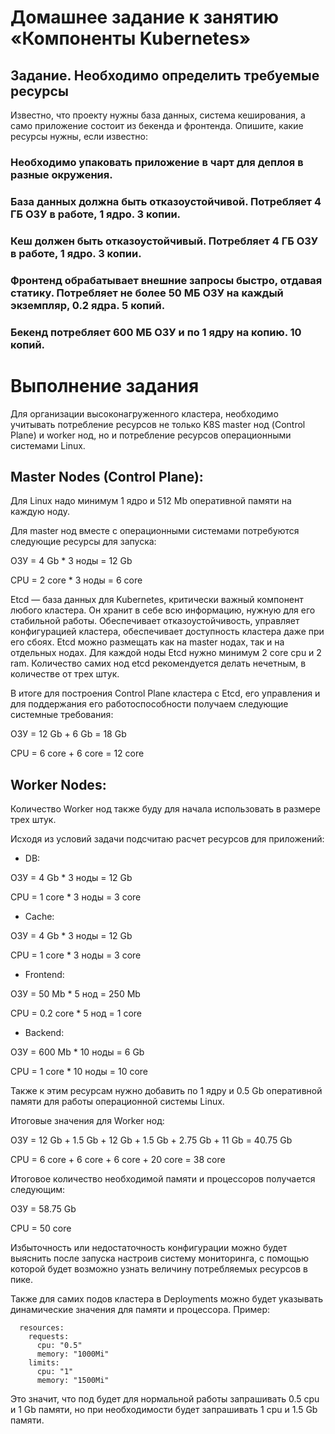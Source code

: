 # Домашнее задание к занятию «Компоненты Kubernetes»
## Задание. Необходимо определить требуемые ресурсы

Известно, что проекту нужны база данных, система кеширования, а само приложение состоит из бекенда и фронтенда. Опишите, какие ресурсы нужны, если известно:

###    Необходимо упаковать приложение в чарт для деплоя в разные окружения.
###    База данных должна быть отказоустойчивой. Потребляет 4 ГБ ОЗУ в работе, 1 ядро. 3 копии.
###    Кеш должен быть отказоустойчивый. Потребляет 4 ГБ ОЗУ в работе, 1 ядро. 3 копии.
###    Фронтенд обрабатывает внешние запросы быстро, отдавая статику. Потребляет не более 50 МБ ОЗУ на каждый экземпляр, 0.2 ядра. 5 копий.
###    Бекенд потребляет 600 МБ ОЗУ и по 1 ядру на копию. 10 копий.

# Выполнение задания


Для организации высоконагруженного кластера, необходимо учитывать потребление ресурсов не только K8S master нод (Control Plane) и worker нод, но и потребление ресурсов операционными системами Linux.

## Master Nodes (Control Plane):

Для Linux надо минимум 1 ядро и 512 Mb оперативной памяти на каждую ноду.

Для master нод вместе с операционными системами потребуются следующие ресурсы для запуска:

ОЗУ = 4 Gb * 3 ноды = 12 Gb

CPU = 2 core * 3 ноды = 6 core

Etcd — база данных для Kubernetes, критически важный компонент любого кластера. Он хранит в себе всю информацию, нужную для его стабильной работы. Обеспечивает отказоустойчивость, управляет конфигурацией кластера, обеспечивает доступность кластера даже при его сбоях. Etcd можно размещать как на master нодах, так и на отдельных нодах. Для каждой ноды Etcd нужно минимум 2 core cpu и 2 ram. Количество самих нод etcd рекомендуется делать нечетным, в количестве от трех штук.

В итоге для построения Control Plane кластера c Etcd, его управления и для поддержания его работоспособности получаем следующие системные требования:

ОЗУ = 12 Gb + 6 Gb = 18 Gb

CPU = 6 core + 6 core = 12 core

## Worker Nodes:

Количество Worker нод также буду для начала использовать в размере трех штук.

Исходя из условий задачи подсчитаю расчет ресурсов для приложений:

   * DB:

ОЗУ = 4 Gb * 3 ноды = 12 Gb

CPU = 1 core * 3 ноды = 3 core

   * Cache:

ОЗУ = 4 Gb * 3 ноды = 12 Gb

CPU = 1 core * 3 ноды = 3 core

   * Frontend:

ОЗУ = 50 Mb * 5 нод = 250 Mb

CPU = 0.2 core * 5 нод = 1 core

   * Backend:

ОЗУ = 600 Mb * 10 ноды = 6 Gb

CPU = 1 core * 10 ноды = 10 core

Также к этим ресурсам нужно добавить по 1 ядру и 0.5 Gb оперативной памяти для работы операционной системы Linux.

Итоговые значения для Worker нод:

ОЗУ = 12 Gb + 1.5 Gb + 12 Gb + 1.5 Gb + 2.75 Gb + 11 Gb = 40.75 Gb

CPU = 6 core + 6 core + 6 core + 20 core = 38 core

Итоговое количество необходимой памяти и процессоров получается следующим:

ОЗУ = 58.75 Gb

CPU = 50 core

Избыточность или недостаточность конфигурации можно будет выяснить после запуска настроив систему мониторинга, с помощью которой будет возможно узнать величину потребляемых ресурсов в пике.

Также для самих подов кластера в Deployments можно будет указывать динамические значения для памяти и процессора. Пример:

      resources:
        requests:
          cpu: "0.5"
          memory: "1000Mi"
        limits:
          cpu: "1"
          memory: "1500Mi"

Это значит, что под будет для нормальной работы запрашивать 0.5 cpu и 1 Gb памяти, но при необходимости будет запрашивать 1 cpu и 1.5 Gb памяти.
